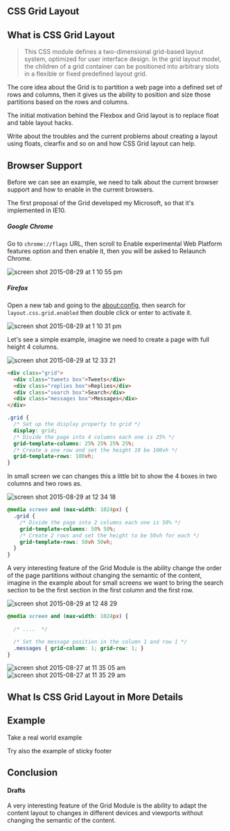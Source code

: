 CSS Grid Layout
-----------------

## What is CSS Grid Layout

> This CSS module defines a two-dimensional grid-based layout system, optimized for user interface design. In the grid layout model, the children of a grid container can be positioned into arbitrary slots in a flexible or fixed predefined layout grid.

The core idea about the Grid is to partition a web page into a defined set of rows and columns, then it gives us the ability to position and size those partitions based on the rows and columns.

The initial motivation behind the Flexbox and Grid layout is to replace float and table layout hacks.

Write about the troubles and the current problems about creating a layout using floats, clearfix and so on and how CSS Grid layout can help.

## Browser Support

Before we can see an example, we need to talk about the current browser support and how to enable in the current browsers.

The first proposal of the Grid developed my Microsoft, so that it's implemented in IE10. 

##### Google Chrome

Go to `chrome://flags` URL, then scroll to Enable experimental Web Platform features option and then enable it, then you will be asked to Relaunch Chrome.

![screen shot 2015-08-29 at 1 10 55 pm](https://cloud.githubusercontent.com/assets/626005/9561658/8f9dedb0-4e4f-11e5-819c-46c6fffacfac.png)

##### Firefox
Open a new tab and going to the [about:config](about:config), then search for `layout.css.grid.enabled` then double click or enter to activate it.

![screen shot 2015-08-29 at 1 10 31 pm](https://cloud.githubusercontent.com/assets/626005/9561657/8f619fd6-4e4f-11e5-9be3-5dfbcd1575d8.png)

Let's see a simple example, imagine we need to create a page with full height 4 columns.

![screen shot 2015-08-29 at 12 33 21](https://cloud.githubusercontent.com/assets/626005/9561556/89701008-4e4a-11e5-9137-12e271ddcf76.png)

``` html
<div class="grid">
  <div class="tweets box">Tweets</div>
  <div class="replies box">Replies</div>
  <div class="search box">Search</div>
  <div class="messages box">Messages</div>
</div>
```

``` css
.grid {
  /* Set up the display property to grid */
  display: grid;
  /* Divide the page into 4 columns each one is 25% */
  grid-template-columns: 25% 25% 25% 25%;
  /* Create a one row and set the height 10 be 100vh */
  grid-template-rows: 100vh;
}
```

In small screen we can changes this a little bit to show the 4 boxes in two columns and two rows as.

![screen shot 2015-08-29 at 12 34 18](https://cloud.githubusercontent.com/assets/626005/9561557/899242fe-4e4a-11e5-8f35-630fce7b84e6.png)

``` css
@media screen and (max-width: 1024px) {
  .grid {
    /* Divide the page into 2 columns each one is 50% */
    grid-template-columns: 50% 50%;
    /* Create 2 rows and set the height to be 50vh for each */
    grid-template-rows: 50vh 50vh;
  }
}
```

A very interesting feature of the Grid Module is the ability change the order of the page partitions without changing the semantic of the content, imagine in the example about for small screens we want to bring the search section to be the first section in the first column and the first row.

![screen shot 2015-08-29 at 12 48 29](https://cloud.githubusercontent.com/assets/626005/9561604/55085a3a-4e4c-11e5-9f86-1220f260bb16.png)

``` css
@media screen and (max-width: 1024px) {
  
  /* ....  */

  /* Set the message position in the column 1 and row 1 */
  .messages { grid-column: 1; grid-row: 1; }
}
```

![screen shot 2015-08-27 at 11 35 05 am](https://cloud.githubusercontent.com/assets/626005/9517355/d562521a-4caf-11e5-98ef-e1311c15f5f1.png)
![screen shot 2015-08-27 at 11 35 29 am](https://cloud.githubusercontent.com/assets/626005/9517356/d5700e64-4caf-11e5-882f-3088a1b02700.png)

## What Is CSS Grid Layout in More Details

## Example

Take a real world example

Try also the example of sticky footer

## Conclusion


#### Drafts
A very interesting feature of the Grid Module is the ability to adapt the content layout to changes in different devices and viewports without changing the semantic of the content.

[CSS Grid Layout Module Level 1]:https://drafts.csswg.org/css-grid/
[Grid by Example]:http://gridbyexample.com/